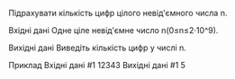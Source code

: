 Підрахувати кількість цифр цілого невід'ємного числа n.

Вхідні дані
Одне ціле невід'ємне число n(0≤n≤2⋅10^9).

Вихідні дані
Виведіть кількість цифр у числі n.

Приклад
Вхідні дані #1
12343
Вихідні дані #1
5